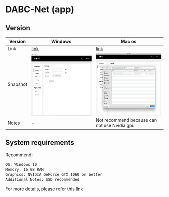 
# DABC-Net (app)

##  Version
| Version       |      Windows | Mac os |
| ------------ | ---------------------- | ------------------ |
| Link			| [link](https://docs.qq.com/doc/DTWFabHBMQnZNTURC)	| [link](https://docs.qq.com/doc/DTWFabHBMQnZNTURC)	|
| Snapshot		|   <img src="../fig/fig1.png" width = "300" height = "200" alt="Snapshot on Win" align=center /> | <img src="../fig/snapshot_mac.png" width = "300" height = "200" alt="Snapshot on Mac" align=center /> |
| Notes			|   -	| Not recommend because can not use Nvidia gpu |


## System requirements
Recommend:

    OS: Windows 10
    Memory: 16 GB RAM
    Graphics: NVIDIA GeForce GTX 1060 or better
    Additional Notes: SSD recommended



For more details, please refer this [link](https://docs.qq.com/doc/DTWFabHBMQnZNTURC)